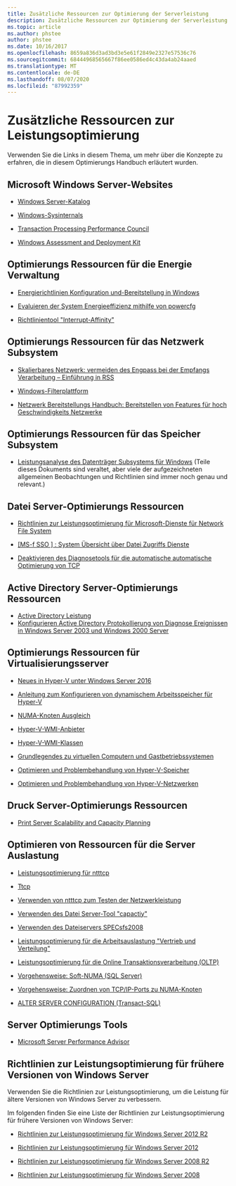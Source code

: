 ```yaml
---
title: Zusätzliche Ressourcen zur Optimierung der Serverleistung
description: Zusätzliche Ressourcen zur Optimierung der Serverleistung
ms.topic: article
ms.author: phstee
author: phstee
ms.date: 10/16/2017
ms.openlocfilehash: 8659a836d3ad3bd3e5e61f2849e2327e57536c76
ms.sourcegitcommit: 68444968565667f86ee0586ed4c43da4ab24aaed
ms.translationtype: MT
ms.contentlocale: de-DE
ms.lasthandoff: 08/07/2020
ms.locfileid: "87992359"
---
```

# <a name="additional-performance-tuning-resources"></a>Zusätzliche Ressourcen zur Leistungsoptimierung

Verwenden Sie die Links in diesem Thema, um mehr über die Konzepte zu erfahren, die in diesem Optimierungs Handbuch erläutert wurden.

## <a name="microsoft-windows-server-websites"></a>Microsoft Windows Server-Websites
-   [Windows Server-Katalog](https://www.windowsservercatalog.com/)

-   [Windows-Sysinternals](/sysinternals/)

-   [Transaction Processing Performance Council](http://www.tpc.org/)

-   [Windows Assessment and Deployment Kit](https://developer.microsoft.com/windows/hardware/windows-assessment-deployment-kit)

## <a name="power-management-tuning-resources"></a>Optimierungs Ressourcen für die Energie Verwaltung

-   [Energierichtlinien Konfiguration und-Bereitstellung in Windows](/windows-hardware/customize/power-settings/configure-processor-power-management-options)

-   [Evaluieren der System Energieeffizienz mithilfe von powercfg](/previous-versions/windows/it-pro/windows-vista/cc748940(v=ws.10))

-   [Richtlinientool "Interrupt-Affinity"](https://support.microsoft.com/kb/252867)

## <a name="networking-subsystem-tuning-resources"></a>Optimierungs Ressourcen für das Netzwerk Subsystem

-   [Skalierbares Netzwerk: vermeiden des Engpass bei der Empfangs Verarbeitung – Einführung in RSS](https://download.microsoft.com/download/5/D/6/5D6EAF2B-7DDF-476B-93DC-7CF0072878E6/NDIS_RSS.doc)

-   [Windows-Filterplattform](/windows-hardware/drivers/network/porting-packet-processing-drivers-and-apps-to-wfp)

-   [Netzwerk Bereitstellungs Handbuch: Bereitstellen von Features für hoch Geschwindigkeits Netzwerke](/previous-versions/windows/it-pro/windows-server-2008-R2-and-2008/gg162681(v=ws.10))

## <a name="storage-subsystem-tuning-resources"></a>Optimierungs Ressourcen für das Speicher Subsystem

-   [Leistungsanalyse des Datenträger Subsystems für Windows](https://download.microsoft.com/download/e/b/a/eba1050f-a31d-436b-9281-92cdfeae4b45/subsys_perf.doc) (Teile dieses Dokuments sind veraltet, aber viele der aufgezeichneten allgemeinen Beobachtungen und Richtlinien sind immer noch genau und relevant.)

## <a name="file-server-tuning-resources"></a>Datei Server-Optimierungs Ressourcen

-   [Richtlinien zur Leistungsoptimierung für Microsoft-Dienste für Network File System](/previous-versions/tn-archive/bb463205(v=technet.10))

-   [\[MS-f SSO \] : System Übersicht über Datei Zugriffs Dienste](https://download.microsoft.com/download/5/0/1/501ED102-E53F-4CE0-AA6B-B0F93629DDC6/Windows/%5bMS-FSSO%5d.pdf)

-   [Deaktivieren des Diagnosetools für die automatische automatische Optimierung von TCP](https://support.microsoft.com/kb/967475)

## <a name="active-directory-server-tuning-resources"></a>Active Directory Server-Optimierungs Ressourcen
-   [Active Directory Leistung](/previous-versions/dn567654(v=vs.85))
-   [Konfigurieren Active Directory Protokollierung von Diagnose Ereignissen in Windows Server 2003 und Windows 2000 Server](https://support.microsoft.com/kb/314980)

## <a name="virtualization-server-tuning-resources"></a>Optimierungs Ressourcen für Virtualisierungsserver

-   [Neues in Hyper-V unter Windows Server 2016](../../virtualization/hyper-v/what-s-new-in-hyper-v-on-windows.md)

-   [Anleitung zum Konfigurieren von dynamischem Arbeitsspeicher für Hyper-V](/previous-versions/windows/it-pro/windows-server-2008-R2-and-2008/ff817651(v=ws.10))

-   [NUMA-Knoten Ausgleich](/archive/blogs/winserverperformance/numa-node-balancing)

-   [Hyper-V-WMI-Anbieter](/previous-versions/windows/desktop/virtual/windows-virtualization-portal)

-   [Hyper-V-WMI-Klassen](/previous-versions/windows/desktop/virtual/virtualization-wmi-classes)

-   [Grundlegendes zu virtuellen Computern und Gastbetriebssystemen](/previous-versions/windows/it-pro/windows-server-2008-R2-and-2008/cc794868(v=ws.10))

-   [Optimieren und Problembehandlung von Hyper-V-Speicher](/archive/blogs/microsoft_press/new-book-optimizing-and-troubleshooting-hyper-v-storage)

-   [Optimieren und Problembehandlung von Hyper-V-Netzwerken](https://blogs.msdn.com/b/microsoft_press/archive/2013/07/12/rtm-d-today-optimizing-and-troubleshooting-hyper-v-networking.aspx)

## <a name="print-server-tuning-resources"></a>Druck Server-Optimierungs Ressourcen

-   [Print Server Scalability and Capacity Planning](/previous-versions/windows/it-pro/windows-server-2012-R2-and-2012/dn554243(v=ws.11))

## <a name="server-workload-tuning-resources"></a>Optimieren von Ressourcen für die Server Auslastung

-   [Leistungsoptimierung für ntttcp](/previous-versions/dn567663(v=vs.85))

-   [Ttcp](http://en.wikipedia.org/wiki/Ttcp)

-   [Verwenden von ntttcp zum Testen der Netzwerkleistung](https://msdn.microsoft.com/windows/hardware/gg463264.aspx)

-   [Verwenden des Datei Server-Tool "capactiy"](/previous-versions/dn567658(v=vs.85))

-   [Verwenden des Dateiservers SPECsfs2008](/previous-versions/dn567653(v=vs.85))

-   [Leistungsoptimierung für die Arbeitsauslastung "Vertrieb und Verteilung"](/previous-versions/dn567646(v=vs.85))

-   [Leistungsoptimierung für die Online Transaktionsverarbeitung (OLTP)](/previous-versions/dn567642(v=vs.85))

-   [Vorgehensweise: Soft-NUMA (SQL Server)](https://go.microsoft.com/fwlink/?LinkId=98292)

-   [Vorgehensweise: Zuordnen von TCP/IP-Ports zu NUMA-Knoten](https://go.microsoft.com/fwlink/?LinkId=98293)

-   [ALTER SERVER CONFIGURATION (Transact-SQL)](/sql/t-sql/statements/alter-server-configuration-transact-sql?view=sql-server-ver15)


## <a name="server-tuning-tools"></a>Server Optimierungs Tools

-   [Microsoft Server Performance Advisor](/previous-versions/dn481522(v=vs.85))

## <a name="performance-tuning-guidelines-for-previous-versions-of-windows-server"></a>Richtlinien zur Leistungsoptimierung für frühere Versionen von Windows Server


Verwenden Sie die Richtlinien zur Leistungsoptimierung, um die Leistung für ältere Versionen von Windows Server zu verbessern.

Im folgenden finden Sie eine Liste der Richtlinien zur Leistungsoptimierung für frühere Versionen von Windows Server:

-   [Richtlinien zur Leistungsoptimierung für Windows Server 2012 R2](https://www.microsoft.com/download/details.aspx?id=51960)

-   [Richtlinien zur Leistungsoptimierung für Windows Server 2012](https://download.microsoft.com/download/0/0/B/00BE76AF-D340-4759-8ECD-C80BC53B6231/performance-tuning-guidelines-windows-server-2012.docx)

-   [Richtlinien zur Leistungsoptimierung für Windows Server 2008 R2](https://download.microsoft.com/download/6/B/2/6B2EBD3A-302E-4553-AC00-9885BBF31E21/Perf-tun-srv-R2.docx)

-   [Richtlinien zur Leistungsoptimierung für Windows Server 2008](https://download.microsoft.com/download/9/c/5/9c5b2167-8017-4bae-9fde-d599bac8184a/Perf-tun-srv.docx)